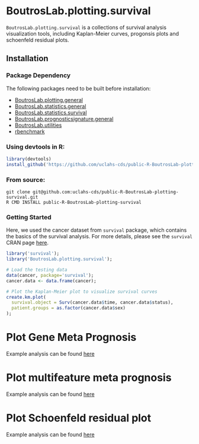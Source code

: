 # BoutrosLab.plotting.survival
`BoutrosLab.plotting.survival` is a collections of survival analysis visualization tools, including Kaplan-Meier curves, progonsis plots and schoenfeld residual plots.

## Installation
### Package Dependency
The following packages need to be built before installation:
- [BoutrosLab.plotting.general](https://github.com/uclahs-cds/public-R-BoutrosLab-plotting-general)
- [BoutrosLab.statistics.general](https://github.com/uclahs-cds/public-R-BoutrosLab-statistics-general)
- [BoutrosLab.statistics.survival](https://github.com/uclahs-cds/public-R-BoutrosLab-statistics-survival)
- [BoutrosLab.prognosticsignature.general](https://github.com/uclahs-cds/public-R-BoutrosLab-prognosticsignature-general)
- [BoutrosLab.utilities](https://github.com/uclahs-cds/public-R-BoutrosLab-utilities)
- [rbenchmark](https://cran.r-project.org/web/packages/rbenchmark/index.html)

### Using devtools in R:
```R
library(devtools)
install_github('https://github.com/uclahs-cds/public-R-BoutrosLab-plotting-survival')
```

### From source:
```shell script
git clone git@github.com:uclahs-cds/public-R-BoutrosLab-plotting-survival.git
R CMD INSTALL public-R-BoutrosLab-plotting-survival
```
### Getting Started
Here, we used the cancer dataset from `survival` package, which contains the basics of the survival analysis. For more details, please see the `survival` CRAN page [here](https://cran.r-project.org/web/packages/survival/).

```R
library('survival');
library('BoutrosLab.plotting.survival');

# Load the testing data
data(cancer, package='survival');
cancer.data <- data.frame(cancer);

# Plot the Kaplan-Meier plot to visualize survival curves
create.km.plot(
  survival.object = Surv(cancer.data$time, cancer.data$status),
  patient.groups = as.factor(cancer.data$sex)
);
```
# Plot Gene Meta Prognosis
Example analysis can be found [here](https://github.com/uclahs-cds/BoutrosLab/blob/792c95d41d4a09bd7d42c43d660b6c240ce186a3/Biomarkers/ProstateCancer/cirDNA_Methylation/PilotStudy/compare_to_primary_data/prostate.cancer_univariate.survival.analysis.R)

# Plot multifeature meta prognosis
Example analysis can be found [here](https://github.com/uclahs-cds/BoutrosLab/blob/792c95d41d4a09bd7d42c43d660b6c240ce186a3/Collaborators/RodBremner/SB32/Hypoxia_gene_signature.R)

# Plot Schoenfeld residual plot
Example analysis can be found [here](https://github.com/uclahs-cds/BoutrosLab/blob/792c95d41d4a09bd7d42c43d660b6c240ce186a3/CPC-GENE/mitochondrial_survey/test_create_kmplot_3legend.R)


